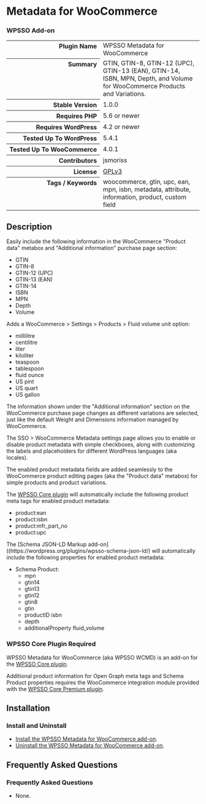 <h1>Metadata for WooCommerce</h1><h3>WPSSO Add-on</h3>

<table>
<tr><th align="right" valign="top" nowrap>Plugin Name</th><td>WPSSO Metadata for WooCommerce</td></tr>
<tr><th align="right" valign="top" nowrap>Summary</th><td>GTIN, GTIN-8, GTIN-12 (UPC), GTIN-13 (EAN), GTIN-14, ISBN, MPN, Depth, and Volume for WooCommerce Products and Variations.</td></tr>
<tr><th align="right" valign="top" nowrap>Stable Version</th><td>1.0.0</td></tr>
<tr><th align="right" valign="top" nowrap>Requires PHP</th><td>5.6 or newer</td></tr>
<tr><th align="right" valign="top" nowrap>Requires WordPress</th><td>4.2 or newer</td></tr>
<tr><th align="right" valign="top" nowrap>Tested Up To WordPress</th><td>5.4.1</td></tr>
<tr><th align="right" valign="top" nowrap>Tested Up To WooCommerce</th><td>4.0.1</td></tr>
<tr><th align="right" valign="top" nowrap>Contributors</th><td>jsmoriss</td></tr>
<tr><th align="right" valign="top" nowrap>License</th><td><a href="https://www.gnu.org/licenses/gpl.txt">GPLv3</a></td></tr>
<tr><th align="right" valign="top" nowrap>Tags / Keywords</th><td>woocommerce, gtin, upc, ean, mpn, isbn, metadata, attribute, information, product, custom field</td></tr>
</table>

<h2>Description</h2>

<p>Easily include the following information in the WooCommerce "Product data" metabox and "Additional information" purchase page section:</p>

<ul>
<li>GTIN</li>
<li>GTIN-8</li>
<li>GTIN-12 (UPC)</li>
<li>GTIN-13 (EAN)</li>
<li>GTIN-14</li>
<li>ISBN</li>
<li>MPN</li>
<li>Depth</li>
<li>Volume</li>
</ul>

<p>Adds a WooCommerce &gt; Settings &gt; Products &gt; Fluid volume unit option:</p>

<ul>
<li>millilitre</li>
<li>centilitre</li>
<li>liter</li>
<li>kiloliter</li>
<li>teaspoon</li>
<li>tablespoon</li>
<li>fluid ounce</li>
<li>US pint</li>
<li>US quart</li>
<li>US gallon</li>
</ul>

<p>The information shown under the "Additional information" section on the WooCommerce purchase page changes as different variations are selected, just like the default Weight and Dimensions information managed by WooCommerce.</p>

<p>The SSO &gt; WooCommerce Metadata settings page allows you to enable or disable product metadata with simple checkboxes, along with customizing the labels and placeholders for different WordPress languages (aka locales).</p>

<p>The enabled product metadata fields are added seamlessly to the WooCommerce product editing pages (aka the "Product data" metabox) for simple products and product variations.</p>

<p>The <a href="https://wordpress.org/plugins/wpsso/">WPSSO Core plugin</a> will automatically include the following product meta tags for enabled product metadata:</p>

<ul>
<li>product:ean</li>
<li>product:isbn</li>
<li>product:mfr_part_no</li>
<li>product:upc</li>
</ul>

<p>The [Schema JSON-LD Markup add-on]((https://wordpress.org/plugins/wpsso-schema-json-ld/) will automatically include the following properties for enabled product metadata:</p>

<ul>
<li>Schema Product:

<ul>
<li>mpn</li>
<li>gtin14</li>
<li>gtin13</li>
<li>gtin12</li>
<li>gtin8</li>
<li>gtin</li>
<li>productID isbn</li>
<li>depth</li>
<li>additionalProperty fluid_volume</li>
</ul></li>
</ul>

<h3>WPSSO Core Plugin Required</h3>

<p>WPSSO Metadata for WooCommerce (aka WPSSO WCMD) is an add-on for the <a href="https://wordpress.org/plugins/wpsso/">WPSSO Core plugin</a>.</p>

<p>Additional product information for Open Graph meta tags and Schema Product properties requires the WooCommerce integration module provided with the <a href="https://wpsso.com/">WPSSO Core Premium plugin</a>.</p>


<h2>Installation</h2>

<h3 class="top">Install and Uninstall</h3>

<ul>
<li><a href="https://wpsso.com/docs/plugins/wpsso-wc-metadata/installation/install-the-plugin/">Install the WPSSO Metadata for WooCommerce add-on</a>.</li>
<li><a href="https://wpsso.com/docs/plugins/wpsso-wc-metadata/installation/uninstall-the-plugin/">Uninstall the WPSSO Metadata for WooCommerce add-on</a>.</li>
</ul>


<h2>Frequently Asked Questions</h2>

<h3 class="top">Frequently Asked Questions</h3>

<ul>
<li>None.</li>
</ul>


